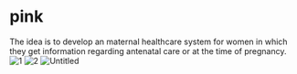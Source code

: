 # pink
The idea is to develop an maternal healthcare system for women in which they get information regarding antenatal care or at the time of pregnancy. 
![1](https://user-images.githubusercontent.com/35330229/69907249-6fb1e200-13f7-11ea-8c6d-4e04358f70ee.png)
![2](https://user-images.githubusercontent.com/35330229/69907250-70e30f00-13f7-11ea-945b-169739d57c69.png)
![Untitled](https://user-images.githubusercontent.com/35330229/69907251-72143c00-13f7-11ea-9aae-8633dfbc17f1.png)
